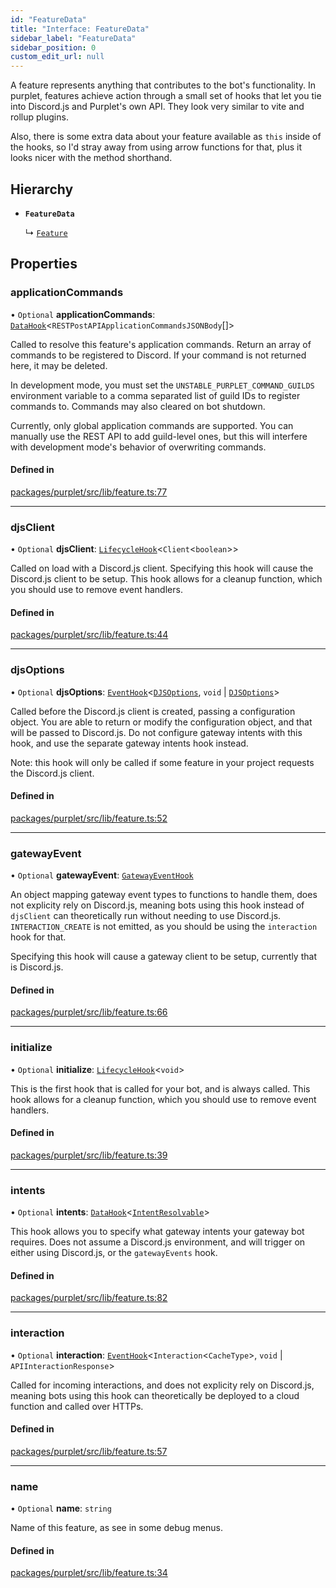 ```yaml
---
id: "FeatureData"
title: "Interface: FeatureData"
sidebar_label: "FeatureData"
sidebar_position: 0
custom_edit_url: null
---
```


A feature represents anything that contributes to the bot's functionality. In purplet, features
achieve action through a small set of hooks that let you tie into Discord.js and Purplet's own
API. They look very similar to vite and rollup plugins.

Also, there is some extra data about your feature available as `this` inside of the hooks, so I'd
stray away from using arrow functions for that, plus it looks nicer with the method shorthand.

## Hierarchy

- **`FeatureData`**

  ↳ [`Feature`](Feature.md)

## Properties

### applicationCommands

• `Optional` **applicationCommands**: [`DataHook`](../modules.md#datahook)<`RESTPostAPIApplicationCommandsJSONBody`[]\>

Called to resolve this feature's application commands. Return an array of commands to be
registered to Discord. If your command is not returned here, it may be deleted.

In development mode, you must set the `UNSTABLE_PURPLET_COMMAND_GUILDS` environment variable to
a comma separated list of guild IDs to register commands to. Commands may also cleared on bot shutdown.

Currently, only global application commands are supported. You can manually use the REST API to
add guild-level ones, but this will interfere with development mode's behavior of overwriting commands.

#### Defined in

[packages/purplet/src/lib/feature.ts:77](https://github.com/CRBT-Team/Purplet/blob/b72b1ee/packages/purplet/src/lib/feature.ts#L77)

___

### djsClient

• `Optional` **djsClient**: [`LifecycleHook`](../modules.md#lifecyclehook)<`Client`<`boolean`\>\>

Called on load with a Discord.js client. Specifying this hook will cause the Discord.js client
to be setup. This hook allows for a cleanup function, which you should use to remove event handlers.

#### Defined in

[packages/purplet/src/lib/feature.ts:44](https://github.com/CRBT-Team/Purplet/blob/b72b1ee/packages/purplet/src/lib/feature.ts#L44)

___

### djsOptions

• `Optional` **djsOptions**: [`EventHook`](../modules.md#eventhook)<[`DJSOptions`](../modules.md#djsoptions), `void` \| [`DJSOptions`](../modules.md#djsoptions)\>

Called before the Discord.js client is created, passing a configuration object. You are able to
return or modify the configuration object, and that will be passed to Discord.js. Do not
configure gateway intents with this hook, and use the separate gateway intents hook instead.

Note: this hook will only be called if some feature in your project requests the Discord.js client.

#### Defined in

[packages/purplet/src/lib/feature.ts:52](https://github.com/CRBT-Team/Purplet/blob/b72b1ee/packages/purplet/src/lib/feature.ts#L52)

___

### gatewayEvent

• `Optional` **gatewayEvent**: [`GatewayEventHook`](GatewayEventHook.md)

An object mapping gateway event types to functions to handle them, does not explicity rely on
Discord.js, meaning bots using this hook instead of `djsClient` can theoretically run without
needing to use Discord.js. `INTERACTION_CREATE` is not emitted, as you should be using the
`interaction` hook for that.

Specifying this hook will cause a gateway client to be setup, currently that is Discord.js.

#### Defined in

[packages/purplet/src/lib/feature.ts:66](https://github.com/CRBT-Team/Purplet/blob/b72b1ee/packages/purplet/src/lib/feature.ts#L66)

___

### initialize

• `Optional` **initialize**: [`LifecycleHook`](../modules.md#lifecyclehook)<`void`\>

This is the first hook that is called for your bot, and is always called. This hook allows for
a cleanup function, which you should use to remove event handlers.

#### Defined in

[packages/purplet/src/lib/feature.ts:39](https://github.com/CRBT-Team/Purplet/blob/b72b1ee/packages/purplet/src/lib/feature.ts#L39)

___

### intents

• `Optional` **intents**: [`DataHook`](../modules.md#datahook)<[`IntentResolvable`](../modules.md#intentresolvable)\>

This hook allows you to specify what gateway intents your gateway bot requires. Does not assume
a Discord.js environment, and will trigger on either using Discord.js, or the `gatewayEvents` hook.

#### Defined in

[packages/purplet/src/lib/feature.ts:82](https://github.com/CRBT-Team/Purplet/blob/b72b1ee/packages/purplet/src/lib/feature.ts#L82)

___

### interaction

• `Optional` **interaction**: [`EventHook`](../modules.md#eventhook)<`Interaction`<`CacheType`\>, `void` \| `APIInteractionResponse`\>

Called for incoming interactions, and does not explicity rely on Discord.js, meaning bots using
this hook can theoretically be deployed to a cloud function and called over HTTPs.

#### Defined in

[packages/purplet/src/lib/feature.ts:57](https://github.com/CRBT-Team/Purplet/blob/b72b1ee/packages/purplet/src/lib/feature.ts#L57)

___

### name

• `Optional` **name**: `string`

Name of this feature, as see in some debug menus.

#### Defined in

[packages/purplet/src/lib/feature.ts:34](https://github.com/CRBT-Team/Purplet/blob/b72b1ee/packages/purplet/src/lib/feature.ts#L34)
